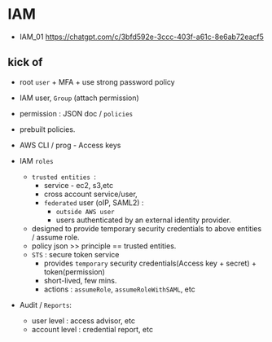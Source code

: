 # IAM
- IAM_01 https://chatgpt.com/c/3bfd592e-3ccc-403f-a61c-8e6ab72eacf5

## kick of
- root `user` + MFA + use strong password policy
- IAM user, `Group` (attach permission)
- permission : JSON doc / `policies`
- prebuilt policies.
- AWS CLI / prog - Access keys
- IAM `roles`
  - `trusted entities `: 
    - service - ec2, s3,etc
    - cross account service/user, 
    - `federated` user (oIP, SAML2) :
      - `outside AWS user`
      - users authenticated by an external identity provider.
  - designed to provide temporary security credentials to above entities / assume role.
  - policy json >> principle ==  trusted entities.
  - `STS` : secure token service
    - provides `temporary` security credentials(Access key + secret) + token(permission)
    - short-lived, few mins.
    - actions : `assumeRole`, `assumeRoleWithSAML`, etc

- Audit / `Reports`:
  - user level : access advisor, etc
  - account level : credential report, etc

